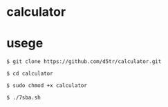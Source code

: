 # calculator

# usege 
```
$ git clone https://github.com/d5tr/calculator.git
```
```
$ cd calculator
```
```
$ sudo chmod +x calculator
```
```
$ ./7sba.sh
```
